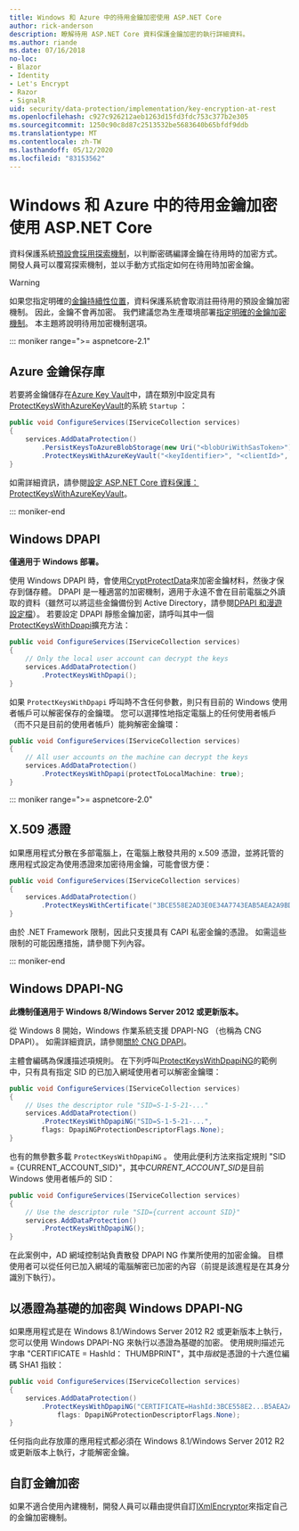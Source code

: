 ```yaml
---
title: Windows 和 Azure 中的待用金鑰加密使用 ASP.NET Core
author: rick-anderson
description: 瞭解待用 ASP.NET Core 資料保護金鑰加密的執行詳細資料。
ms.author: riande
ms.date: 07/16/2018
no-loc:
- Blazor
- Identity
- Let's Encrypt
- Razor
- SignalR
uid: security/data-protection/implementation/key-encryption-at-rest
ms.openlocfilehash: c927c926212aeb1263d15fd3fdc753c377b2e305
ms.sourcegitcommit: 1250c90c8d87c2513532be5683640b65bfdf9ddb
ms.translationtype: MT
ms.contentlocale: zh-TW
ms.lasthandoff: 05/12/2020
ms.locfileid: "83153562"
---
```

# <a name="key-encryption-at-rest-in-windows-and-azure-using-aspnet-core"></a>Windows 和 Azure 中的待用金鑰加密使用 ASP.NET Core

資料保護系統[預設會採用探索機制](xref:security/data-protection/configuration/default-settings)，以判斷密碼編譯金鑰在待用時的加密方式。 開發人員可以覆寫探索機制，並以手動方式指定如何在待用時加密金鑰。

> [!WARNING]
> 如果您指定明確的[金鑰持續性位置](xref:security/data-protection/implementation/key-storage-providers)，資料保護系統會取消註冊待用的預設金鑰加密機制。 因此，金鑰不會再加密。 我們建議您為生產環境部署[指定明確的金鑰加密機制](xref:security/data-protection/implementation/key-encryption-at-rest)。 本主題將說明待用加密機制選項。

::: moniker range=">= aspnetcore-2.1"

## <a name="azure-key-vault"></a>Azure 金鑰保存庫

若要將金鑰儲存在[Azure Key Vault](https://azure.microsoft.com/services/key-vault/)中，請在類別中設定具有[ProtectKeysWithAzureKeyVault](/dotnet/api/microsoft.aspnetcore.dataprotection.azuredataprotectionbuilderextensions.protectkeyswithazurekeyvault)的系統 `Startup` ：

```csharp
public void ConfigureServices(IServiceCollection services)
{
    services.AddDataProtection()
        .PersistKeysToAzureBlobStorage(new Uri("<blobUriWithSasToken>"))
        .ProtectKeysWithAzureKeyVault("<keyIdentifier>", "<clientId>", "<clientSecret>");
}
```

如需詳細資訊，請參閱[設定 ASP.NET Core 資料保護： ProtectKeysWithAzureKeyVault](xref:security/data-protection/configuration/overview#protectkeyswithazurekeyvault)。

::: moniker-end

## <a name="windows-dpapi"></a>Windows DPAPI

**僅適用于 Windows 部署。**

使用 Windows DPAPI 時，會使用[CryptProtectData](/windows/desktop/api/dpapi/nf-dpapi-cryptprotectdata)來加密金鑰材料，然後才保存到儲存體。 DPAPI 是一種適當的加密機制，適用于永遠不會在目前電腦之外讀取的資料（雖然可以將這些金鑰備份到 Active Directory，請參閱[DPAPI 和漫遊設定檔](https://support.microsoft.com/kb/309408/#6)）。 若要設定 DPAPI 靜態金鑰加密，請呼叫其中一個[ProtectKeysWithDpapi](/dotnet/api/microsoft.aspnetcore.dataprotection.dataprotectionbuilderextensions.protectkeyswithdpapi)擴充方法：

```csharp
public void ConfigureServices(IServiceCollection services)
{
    // Only the local user account can decrypt the keys
    services.AddDataProtection()
        .ProtectKeysWithDpapi();
}
```

如果 `ProtectKeysWithDpapi` 呼叫時不含任何參數，則只有目前的 Windows 使用者帳戶可以解密保存的金鑰環。 您可以選擇性地指定電腦上的任何使用者帳戶（而不只是目前的使用者帳戶）能夠解密金鑰環：

```csharp
public void ConfigureServices(IServiceCollection services)
{
    // All user accounts on the machine can decrypt the keys
    services.AddDataProtection()
        .ProtectKeysWithDpapi(protectToLocalMachine: true);
}
```

::: moniker range=">= aspnetcore-2.0"

## <a name="x509-certificate"></a>X.509 憑證

如果應用程式分散在多部電腦上，在電腦上散發共用的 x.509 憑證，並將託管的應用程式設定為使用憑證來加密待用金鑰，可能會很方便：

```csharp
public void ConfigureServices(IServiceCollection services)
{
    services.AddDataProtection()
        .ProtectKeysWithCertificate("3BCE558E2AD3E0E34A7743EAB5AEA2A9BD2575A0");
}
```

由於 .NET Framework 限制，因此只支援具有 CAPI 私密金鑰的憑證。 如需這些限制的可能因應措施，請參閱下列內容。

::: moniker-end

## <a name="windows-dpapi-ng"></a>Windows DPAPI-NG

**此機制僅適用于 Windows 8/Windows Server 2012 或更新版本。**

從 Windows 8 開始，Windows 作業系統支援 DPAPI-NG （也稱為 CNG DPAPI）。 如需詳細資訊，請參閱[關於 CNG DPAPI](/windows/desktop/SecCNG/cng-dpapi)。

主體會編碼為保護描述項規則。 在下列呼叫[ProtectKeysWithDpapiNG](/dotnet/api/microsoft.aspnetcore.dataprotection.dataprotectionbuilderextensions.protectkeyswithdpaping)的範例中，只有具有指定 SID 的已加入網域使用者可以解密金鑰環：

```csharp
public void ConfigureServices(IServiceCollection services)
{
    // Uses the descriptor rule "SID=S-1-5-21-..."
    services.AddDataProtection()
        .ProtectKeysWithDpapiNG("SID=S-1-5-21-...",
        flags: DpapiNGProtectionDescriptorFlags.None);
}
```

也有的無參數多載 `ProtectKeysWithDpapiNG` 。 使用此便利方法來指定規則 "SID = {CURRENT_ACCOUNT_SID}"，其中*CURRENT_ACCOUNT_SID*是目前 Windows 使用者帳戶的 SID：

```csharp
public void ConfigureServices(IServiceCollection services)
{
    // Use the descriptor rule "SID={current account SID}"
    services.AddDataProtection()
        .ProtectKeysWithDpapiNG();
}
```

在此案例中，AD 網域控制站負責散發 DPAPI NG 作業所使用的加密金鑰。 目標使用者可以從任何已加入網域的電腦解密已加密的內容（前提是該進程是在其身分識別下執行）。

## <a name="certificate-based-encryption-with-windows-dpapi-ng"></a>以憑證為基礎的加密與 Windows DPAPI-NG

如果應用程式是在 Windows 8.1/Windows Server 2012 R2 或更新版本上執行，您可以使用 Windows DPAPI-NG 來執行以憑證為基礎的加密。 使用規則描述元字串 "CERTIFICATE = HashId： THUMBPRINT"，其中*指紋*是憑證的十六進位編碼 SHA1 指紋：

```csharp
public void ConfigureServices(IServiceCollection services)
{
    services.AddDataProtection()
        .ProtectKeysWithDpapiNG("CERTIFICATE=HashId:3BCE558E2...B5AEA2A9BD2575A0",
            flags: DpapiNGProtectionDescriptorFlags.None);
}
```

任何指向此存放庫的應用程式都必須在 Windows 8.1/Windows Server 2012 R2 或更新版本上執行，才能解密金鑰。

## <a name="custom-key-encryption"></a>自訂金鑰加密

如果不適合使用內建機制，開發人員可以藉由提供自訂[IXmlEncryptor](/dotnet/api/microsoft.aspnetcore.dataprotection.xmlencryption.ixmlencryptor)來指定自己的金鑰加密機制。
